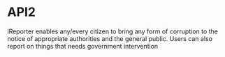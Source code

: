 # API2
iReporter enables any/every citizen to bring any form of corruption to the notice of appropriate authorities and the general public. Users can also report on things that needs government intervention
